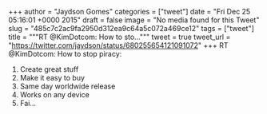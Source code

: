 
+++
author = "Jaydson Gomes"
categories = ["tweet"]
date = "Fri Dec 25 05:16:01 +0000 2015"
draft = false
image = "No media found for this Tweet"
slug = "485c7c2ac9fa2950d312ea9c64a5c072a469ce12"
tags = ["tweet"]
title = """RT @KimDotcom: How to sto..."""
tweet = true
tweet_url = "https://twitter.com/jaydson/status/680255654121091072"
+++
RT @KimDotcom: How to stop piracy:
1. Create great stuff
2. Make it easy to buy
3. Same day worldwide release
4. Works on any device
5. Fai…
